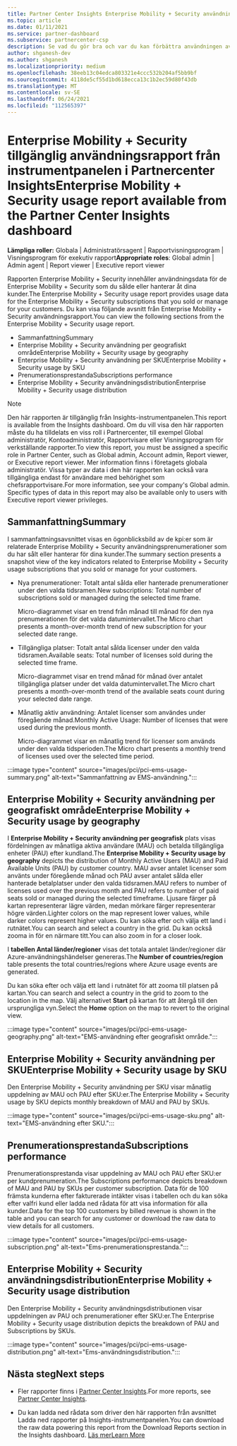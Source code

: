 ```yaml
---
title: Partner Center Insights Enterprise Mobility + Security användningsrapport
ms.topic: article
ms.date: 01/11/2021
ms.service: partner-dashboard
ms.subservice: partnercenter-csp
description: Se vad du gör bra och var du kan förbättra användningen av Enterprise Mobility + Security prenumerationer som du säljer eller hanterar åt dina kunder.
author: shganesh-dev
ms.author: shganesh
ms.localizationpriority: medium
ms.openlocfilehash: 38eeb13c04edca803321e4ccc532b204af5bb9bf
ms.sourcegitcommit: 4118de5cf55d1bd618ecca13c1b2ec59d80f43db
ms.translationtype: MT
ms.contentlocale: sv-SE
ms.lasthandoff: 06/24/2021
ms.locfileid: "112565397"
---
```

# <a name="enterprise-mobility--security-usage-report-available-from-the-partner-center-insights-dashboard"></a><span data-ttu-id="42d03-103">Enterprise Mobility + Security tillgänglig användningsrapport från instrumentpanelen i Partnercenter Insights</span><span class="sxs-lookup"><span data-stu-id="42d03-103">Enterprise Mobility + Security usage report available from the Partner Center Insights dashboard</span></span>

<span data-ttu-id="42d03-104">**Lämpliga roller:** Globala | Administratörsagent | Rapportvisningsprogram | Visningsprogram för exekutiv rapport</span><span class="sxs-lookup"><span data-stu-id="42d03-104">**Appropriate roles**: Global admin | Admin agent | Report viewer | Executive report viewer</span></span>

<span data-ttu-id="42d03-105">Rapporten Enterprise Mobility + Security innehåller användningsdata för de Enterprise Mobility + Security som du sålde eller hanterar åt dina kunder.</span><span class="sxs-lookup"><span data-stu-id="42d03-105">The Enterprise Mobility + Security usage report provides usage data for the Enterprise Mobility + Security subscriptions that you sold or manage for your customers.</span></span> <span data-ttu-id="42d03-106">Du kan visa följande avsnitt från Enterprise Mobility + Security användningsrapport.</span><span class="sxs-lookup"><span data-stu-id="42d03-106">You can view the following sections from the Enterprise Mobility + Security usage report.</span></span>

- <span data-ttu-id="42d03-107">Sammanfattning</span><span class="sxs-lookup"><span data-stu-id="42d03-107">Summary</span></span>
- <span data-ttu-id="42d03-108">Enterprise Mobility + Security användning per geografiskt område</span><span class="sxs-lookup"><span data-stu-id="42d03-108">Enterprise Mobility + Security usage by geography</span></span>
- <span data-ttu-id="42d03-109">Enterprise Mobility + Security användning per SKU</span><span class="sxs-lookup"><span data-stu-id="42d03-109">Enterprise Mobility + Security usage by SKU</span></span>
- <span data-ttu-id="42d03-110">Prenumerationsprestanda</span><span class="sxs-lookup"><span data-stu-id="42d03-110">Subscriptions performance</span></span>
- <span data-ttu-id="42d03-111">Enterprise Mobility + Security användningsdistribution</span><span class="sxs-lookup"><span data-stu-id="42d03-111">Enterprise Mobility + Security usage distribution</span></span>

 > [!NOTE]
 > <span data-ttu-id="42d03-112">Den här rapporten är tillgänglig från Insights-instrumentpanelen.</span><span class="sxs-lookup"><span data-stu-id="42d03-112">This report is available from the Insights dashboard.</span></span> <span data-ttu-id="42d03-113">Om du vill visa den här rapporten måste du ha tilldelats en viss roll i Partnercenter, till exempel Global administratör, Kontoadministratör, Rapportvisare eller Visningsprogram för verkställande rapporter.</span><span class="sxs-lookup"><span data-stu-id="42d03-113">To view this report, you must be assigned a specific role in Partner Center, such as Global admin, Account admin, Report viewer, or Executive report viewer.</span></span> <span data-ttu-id="42d03-114">Mer information finns i företagets globala administratör. Vissa typer av data i den här rapporten kan också vara tillgängliga endast för användare med behörighet som chefsrapportvisare.</span><span class="sxs-lookup"><span data-stu-id="42d03-114">For more information, see your company's Global admin. Specific types of data in this report may also be available only to users with Executive report viewer privileges.</span></span>

## <a name="summary"></a><span data-ttu-id="42d03-115">Sammanfattning</span><span class="sxs-lookup"><span data-stu-id="42d03-115">Summary</span></span>

<span data-ttu-id="42d03-116">I sammanfattningsavsnittet visas en ögonblicksbild av de kpi:er som är relaterade Enterprise Mobility + Security användningsprenumerationer som du har sålt eller hanterar för dina kunder.</span><span class="sxs-lookup"><span data-stu-id="42d03-116">The summary section presents a snapshot view of the key indicators related to Enterprise Mobility + Security usage subscriptions that you sold or manage for your customers.</span></span> 

- <span data-ttu-id="42d03-117">Nya prenumerationer: Totalt antal sålda eller hanterade prenumerationer under den valda tidsramen.</span><span class="sxs-lookup"><span data-stu-id="42d03-117">New subscriptions: Total number of subscriptions sold or managed during the selected time frame.</span></span>

   <span data-ttu-id="42d03-118">Micro-diagrammet visar en trend från månad till månad för den nya prenumerationen för det valda datumintervallet.</span><span class="sxs-lookup"><span data-stu-id="42d03-118">The Micro chart presents a month-over-month trend of new subscription for your selected date range.</span></span>

- <span data-ttu-id="42d03-119">Tillgängliga platser: Totalt antal sålda licenser under den valda tidsramen.</span><span class="sxs-lookup"><span data-stu-id="42d03-119">Available seats: Total number of licenses sold during the selected time frame.</span></span>

   <span data-ttu-id="42d03-120">Micro-diagrammet visar en trend månad för månad över antalet tillgängliga platser under det valda datumintervallet.</span><span class="sxs-lookup"><span data-stu-id="42d03-120">The Micro chart presents a month-over-month trend of the available seats count during your selected date range.</span></span>

- <span data-ttu-id="42d03-121">Månatlig aktiv användning: Antalet licenser som användes under föregående månad.</span><span class="sxs-lookup"><span data-stu-id="42d03-121">Monthly Active Usage: Number of licenses that were used during the previous month.</span></span>

   <span data-ttu-id="42d03-122">Micro-diagrammet visar en månatlig trend för licenser som används under den valda tidsperioden.</span><span class="sxs-lookup"><span data-stu-id="42d03-122">The Micro chart presents a monthly trend of licenses used over the selected time period.</span></span>

:::image type="content" source="images/pci/pci-ems-usage-summary.png" alt-text="Sammanfattning av EMS-användning.":::

## <a name="enterprise-mobility--security-usage-by-geography"></a><span data-ttu-id="42d03-124">Enterprise Mobility + Security användning per geografiskt område</span><span class="sxs-lookup"><span data-stu-id="42d03-124">Enterprise Mobility + Security usage by geography</span></span>

<span data-ttu-id="42d03-125">I **Enterprise Mobility + Security användning per geografisk** plats visas fördelningen av månatliga aktiva användare (MAU) och betalda tillgängliga enheter (PAU) efter kundland.</span><span class="sxs-lookup"><span data-stu-id="42d03-125">The **Enterprise Mobility + Security usage by geography** depicts the distribution of Monthly Active Users (MAU) and Paid Available Units (PAU) by customer country.</span></span> <span data-ttu-id="42d03-126">MAU avser antalet licenser som använts under föregående månad och PAU avser antalet sålda eller hanterade betalplatser under den valda tidsramen.</span><span class="sxs-lookup"><span data-stu-id="42d03-126">MAU refers to number of licenses used over the previous month and PAU refers to number of paid seats sold or managed during the selected timeframe.</span></span> <span data-ttu-id="42d03-127">Ljusare färger på kartan representerar lägre värden, medan mörkare färger representerar högre värden.</span><span class="sxs-lookup"><span data-stu-id="42d03-127">Lighter colors on the map represent lower values, while darker colors represent higher values.</span></span> <span data-ttu-id="42d03-128">Du kan söka efter och välja ett land i rutnätet.</span><span class="sxs-lookup"><span data-stu-id="42d03-128">You can search and select a country in the grid.</span></span> <span data-ttu-id="42d03-129">Du kan också zooma in för en närmare titt.</span><span class="sxs-lookup"><span data-stu-id="42d03-129">You can also zoom in for a closer look.</span></span>

<span data-ttu-id="42d03-130">I **tabellen Antal länder/regioner** visas det totala antalet länder/regioner där Azure-användningshändelser genereras.</span><span class="sxs-lookup"><span data-stu-id="42d03-130">The **Number of countries/region** table presents the total countries/regions where Azure usage events are generated.</span></span>

<span data-ttu-id="42d03-131">Du kan söka efter och välja ett land i rutnätet för att zooma till platsen på kartan.</span><span class="sxs-lookup"><span data-stu-id="42d03-131">You can search and select a country in the grid to zoom to the location in the map.</span></span> <span data-ttu-id="42d03-132">Välj alternativet **Start** på kartan för att återgå till den ursprungliga vyn.</span><span class="sxs-lookup"><span data-stu-id="42d03-132">Select the **Home** option on the map to revert to the original view.</span></span>

:::image type="content" source="images/pci/pci-ems-usage-geography.png" alt-text="EMS-användning efter geografiskt område.":::

## <a name="enterprise-mobility--security-usage-by-sku"></a><span data-ttu-id="42d03-134">Enterprise Mobility + Security användning per SKU</span><span class="sxs-lookup"><span data-stu-id="42d03-134">Enterprise Mobility + Security usage by SKU</span></span>

<span data-ttu-id="42d03-135">Den Enterprise Mobility + Security användning per SKU visar månatlig uppdelning av MAU och PAU efter SKU:er.</span><span class="sxs-lookup"><span data-stu-id="42d03-135">The Enterprise Mobility + Security usage by SKU depicts monthly breakdown of MAU and PAU by SKUs.</span></span>

:::image type="content" source="images/pci/pci-ems-usage-sku.png" alt-text="EMS-användning efter SKU.":::

## <a name="subscriptions-performance"></a><span data-ttu-id="42d03-137">Prenumerationsprestanda</span><span class="sxs-lookup"><span data-stu-id="42d03-137">Subscriptions performance</span></span>

<span data-ttu-id="42d03-138">Prenumerationsprestanda visar uppdelning av MAU och PAU efter SKU:er per kundprenumeration.</span><span class="sxs-lookup"><span data-stu-id="42d03-138">The Subscriptions performance depicts breakdown of MAU and PAU by SKUs per customer subscription.</span></span> <span data-ttu-id="42d03-139">Data för de 100 främsta kunderna efter fakturerade intäkter visas i tabellen och du kan söka efter valfri kund eller ladda ned rådata för att visa information för alla kunder.</span><span class="sxs-lookup"><span data-stu-id="42d03-139">Data for the top 100 customers by billed revenue is shown in the table and you can search for any customer or download the raw data to view details for all customers.</span></span>

:::image type="content" source="images/pci/pci-ems-usage-subscription.png" alt-text="Ems-prenumerationsprestanda.":::

## <a name="enterprise-mobility--security-usage-distribution"></a><span data-ttu-id="42d03-141">Enterprise Mobility + Security användningsdistribution</span><span class="sxs-lookup"><span data-stu-id="42d03-141">Enterprise Mobility + Security usage distribution</span></span>

<span data-ttu-id="42d03-142">Den Enterprise Mobility + Security användningsdistributionen visar uppdelningen av PAU och prenumerationer efter SKU:er.</span><span class="sxs-lookup"><span data-stu-id="42d03-142">The Enterprise Mobility + Security usage distribution depicts the breakdown of PAU and Subscriptions by SKUs.</span></span>

:::image type="content" source="images/pci/pci-ems-usage-distribution.png" alt-text="Ems-användningsdistribution.":::

## <a name="next-steps"></a><span data-ttu-id="42d03-144">Nästa steg</span><span class="sxs-lookup"><span data-stu-id="42d03-144">Next steps</span></span>

- <span data-ttu-id="42d03-145">Fler rapporter finns i [Partner Center Insights](partner-center-insights.md).</span><span class="sxs-lookup"><span data-stu-id="42d03-145">For more reports, see [Partner Center Insights](partner-center-insights.md).</span></span>

- <span data-ttu-id="42d03-146">Du kan ladda ned rådata som driver den här rapporten från avsnittet Ladda ned rapporter på Insights-instrumentpanelen.</span><span class="sxs-lookup"><span data-stu-id="42d03-146">You can download the raw data powering this report from the Download Reports section in the Insights dashboard.</span></span> [<span data-ttu-id="42d03-147">Läs mer</span><span class="sxs-lookup"><span data-stu-id="42d03-147">Learn More</span></span>](pci-download-reports.md) 
